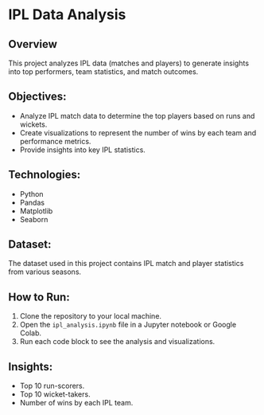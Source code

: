 
# IPL Data Analysis

## Overview
This project analyzes IPL data (matches and players) to generate insights into top performers, team statistics, and match outcomes.

## Objectives:
- Analyze IPL match data to determine the top players based on runs and wickets.
- Create visualizations to represent the number of wins by each team and performance metrics.
- Provide insights into key IPL statistics.

## Technologies:
- Python
- Pandas
- Matplotlib
- Seaborn

## Dataset:
The dataset used in this project contains IPL match and player statistics from various seasons.

## How to Run:
1. Clone the repository to your local machine.
2. Open the `ipl_analysis.ipynb` file in a Jupyter notebook or Google Colab.
3. Run each code block to see the analysis and visualizations.

## Insights:
- Top 10 run-scorers.
- Top 10 wicket-takers.
- Number of wins by each IPL team.
